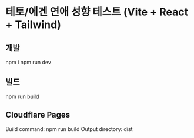 # 테토/에겐 연애 성향 테스트 (Vite + React + Tailwind)
## 개발
npm i
npm run dev
## 빌드
npm run build
## Cloudflare Pages
Build command: npm run build
Output directory: dist